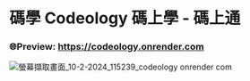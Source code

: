 # 碼學 Codeology 碼上學 - 碼上通
### 🌐Preview:  https://codeology.onrender.com

![螢幕擷取畫面_10-2-2024_115239_codeology onrender com](https://github.com/zhengshunze/Codeology/assets/77151276/2ef9ec12-2cdb-410d-a121-fc3a55aa2ad9)
